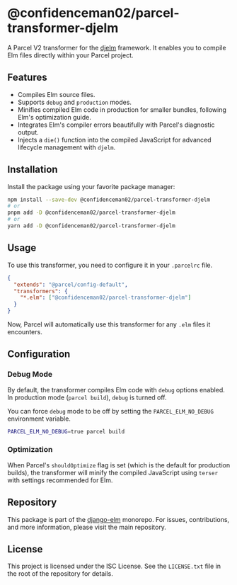 # @confidenceman02/parcel-transformer-djelm

A Parcel V2 transformer for the [djelm](https://github.com/Confidenceman02/django-elm) framework. It enables you to compile Elm files directly within your Parcel project.

## Features

- Compiles Elm source files.
- Supports `debug` and `production` modes.
- Minifies compiled Elm code in production for smaller bundles, following Elm's optimization guide.
- Integrates Elm's compiler errors beautifully with Parcel's diagnostic output.
- Injects a `die()` function into the compiled JavaScript for advanced lifecycle management with `djelm`.

## Installation

Install the package using your favorite package manager:

```bash
npm install --save-dev @confidenceman02/parcel-transformer-djelm
# or
pnpm add -D @confidenceman02/parcel-transformer-djelm
# or
yarn add -D @confidenceman02/parcel-transformer-djelm
```

## Usage

To use this transformer, you need to configure it in your `.parcelrc` file.

```json
{
  "extends": "@parcel/config-default",
  "transformers": {
    "*.elm": ["@confidenceman02/parcel-transformer-djelm"]
  }
}
```

Now, Parcel will automatically use this transformer for any `.elm` files it encounters.

## Configuration

### Debug Mode

By default, the transformer compiles Elm code with `debug` options enabled. In production mode (`parcel build`), `debug` is turned off.

You can force `debug` mode to be off by setting the `PARCEL_ELM_NO_DEBUG` environment variable.

```bash
PARCEL_ELM_NO_DEBUG=true parcel build
```

### Optimization

When Parcel's `shouldOptimize` flag is set (which is the default for production builds), the transformer will minify the compiled JavaScript using `terser` with settings recommended for Elm.

## Repository

This package is part of the [django-elm](https://github.com/Confidenceman02/django-elm) monorepo. For issues, contributions, and more information, please visit the main repository.

## License

This project is licensed under the ISC License. See the `LICENSE.txt` file in the root of the repository for details.
